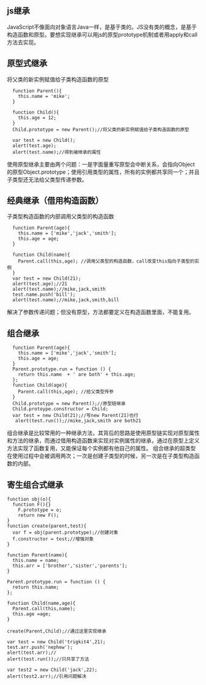 ## js继承
JavaScript不像面向对象语言Java一样，是基于类的。JS没有类的概念，是基于构造函数和原型。要想实现继承可以用js的原型prototype机制或者用apply和call方法去实现。

## 原型式继承
将父类的新实例赋值给子类构造函数的原型
```
  function Parent(){
    this.name = 'mike';
  }

  function Child(){
    this.age = 12;
  }
  Child.prototype = new Parent();//将父类的新实例赋值给子类构造函数的原型

  var test = new Child();
  alert(test.age);
  alert(test.name);//得到被继承的属性
```
使用原型继承主要由两个问题：一是字面量重写原型会中断关系，会指向Object的原型Object.prototype；使用引用类型的属性，所有的实例都共享同一个；并且子类型还无法给父类型传递参数。

## 经典继承（借用构造函数）
子类型构造函数的内部调用父类型的构造函数
```
  function Parent(age){
    this.name = ['mike','jack','smith'];
    this.age = age;
  }

  function Child(name){
    Parent.call(this,age); //调用父类型的构造函数，call改变this指向子类型的实例
  }
  var test = new Child(21);
  alert(test.age);//21
  alert(test.name);//mike,jack,smith
  test.name.push('bill');
  alert(test.name);//mike,jack,smith,bill
```
解决了参数传递问题；但没有原型，方法都要定义在构造函数里面，不能复用。

## 组合继承
```
  function Parent(age){
    this.name = ['mike','jack','smith'];
    this.age = age;
  }
  Parent.prototype.run = function () {
    return this.name  + ' are both' + this.age;
  };
  function Child(age){
    Parent.call(this,age); //给父类型传参
  }
  Child.prototype = new Parent();//原型链继承
  Child.protoype.constructor = Child;
  var test = new Child(21);//写new Parent(21)也行
   alert(test.run());//mike,jack,smith are both21
```
组合继承是比较常用的一种继承方法，其背后的思路是使用原型链实现对原型属性和方法的继承，而通过借用构造函数来实现对实例属性的继承，通过在原型上定义方法实现了函数复用，又能保证每个实例都有他自己的属性。
组合继承的超类型在使用过程中会被调用两次；一次是创建子类型的时候，另一次是在子类型构造函数的内部。
  
  ## 寄生组合式继承
  ```
  function obj(o){
    function F(){}
      F.prototype = o;
      return new F();
  }
  function create(parent,test){
    var f = obj(parent.prototype);//创建对象
    f.constructor = test;//增强对象
  }

  function Parent(name){
    this.name = name;
    this.arr = ['brother','sister','parents'];
  }

  Parent.prototype.run = function () {
    return this.name;
  };

  function Child(name,age){
    Parent.call(this,name);
    this.age =age;
  }

  create(Parent,Child);//通过这里实现继承

  var test = new Child('trigkit4',21);
  test.arr.push('nephew');
  alert(test.arr);//
  alert(test.run());//只共享了方法

  var test2 = new Child('jack',22);
  alert(test2.arr);//引用问题解决
```
